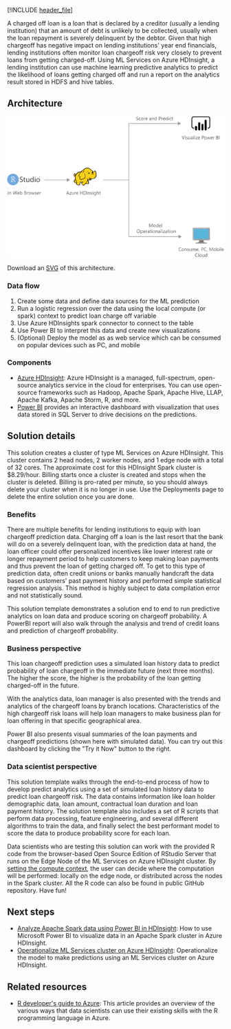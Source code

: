 [!INCLUDE [header_file](../../../includes/sol-idea-header.md)]

A charged off loan is a loan that is declared by a creditor (usually a lending institution) that an amount of debt is unlikely to be collected, usually when the loan repayment is severely delinquent by the debtor. Given that high chargeoff has negative impact on lending institutions' year end financials, lending institutions often monitor loan chargeoff risk very closely to prevent loans from getting charged-off. Using ML Services on Azure HDInsight, a lending institution can use machine learning predictive analytics to predict the likelihood of loans getting charged off and run a report on the analytics result stored in HDFS and hive tables.

## Architecture

![Architecture diagram](../media/loan-chargeoff-prediction-with-azure-hdinsight-spark-clusters.png)

Download an [SVG](../media/loan-chargeoff-prediction-with-azure-hdinsight-spark-clusters.svg) of this architecture.

### Data flow

1. Create some data and define data sources for the ML prediction
1. Run a logistic regression over the data using the local compute (or spark) context to predict loan charge off variable
1. Use Azure HDInsights spark connector to connect to the table
1. Use Power BI to interpret this data and create new visualizations
1. (Optional) Deploy the model as as web service which can be consumed on popular devices such as PC, and mobile

### Components

* [Azure HDInsight](/azure/hdinsight/hdinsight-overview): Azure HDInsight is a managed, full-spectrum, open-source analytics service in the cloud for enterprises. You can use open-source frameworks such as Hadoop, Apache Spark, Apache Hive, LLAP, Apache Kafka, Apache Storm, R, and more.
* [Power BI](https://powerbi.microsoft.com) provides an interactive dashboard with visualization that uses data stored in SQL Server to drive decisions on the predictions.

## Solution details

This solution creates a cluster of type ML Services on Azure HDInsight. This cluster contains 2 head nodes, 2 worker nodes, and 1 edge node with a total of 32 cores. The approximate cost for this HDInsight Spark cluster is $8.29/hour. Billing starts once a cluster is created and stops when the cluster is deleted. Billing is pro-rated per minute, so you should always delete your cluster when it is no longer in use. Use the Deployments page to delete the entire solution once you are done.

### Benefits

There are multiple benefits for lending institutions to equip with loan chargeoff prediction data. Charging off a loan is the last resort that the bank will do on a severely delinquent loan, with the prediction data at hand, the loan officer could offer personalized incentives like lower interest rate or longer repayment period to help customers to keep making loan payments and thus prevent the loan of getting charged off. To get to this type of prediction data, often credit unions or banks manually handcraft the data based on customers' past payment history and performed simple statistical regression analysis. This method is highly subject to data compilation error and not statistically sound.

This solution template demonstrates a solution end to end to run predictive analytics on loan data and produce scoring on chargeoff probability. A PowerBI report will also walk through the analysis and trend of credit loans and prediction of chargeoff probability.

### Business perspective

This loan chargeoff prediction uses a simulated loan history data to predict probability of loan chargeoff in the immediate future (next three months). The higher the score, the higher is the probability of the loan getting charged-off in the future.

With the analytics data, loan manager is also presented with the trends and analytics of the chargeoff loans by branch locations. Characteristics of the high chargeoff risk loans will help loan managers to make business plan for loan offering in that specific geographical area.

Power BI also presents visual summaries of the loan payments and chargeoff predictions (shown here with simulated data). You can try out this dashboard by clicking the "Try it Now" button to the right.

### Data scientist perspective

This solution template walks through the end-to-end process of how to develop predict analytics using a set of simulated loan history data to predict loan chargeoff risk. The data contains information like loan holder demographic data, loan amount, contractual loan duration and loan payment history. The solution template also includes a set of R scripts that perform data processing, feature engineering, and several different algorithms to train the data, and finally select the best performant model to score the data to produce probability score for each loan.

Data scientists who are testing this solution can work with the provided R code from the browser-based Open Source Edition of RStudio Server that runs on the Edge Node of the ML Services on Azure HDInsight cluster. By [setting the compute context](/azure/hdinsight/hdinsight-hadoop-r-server-compute-contexts), the user can decide where the computation will be performed: locally on the edge node, or distributed across the nodes in the Spark cluster. All the R code can also be found in public GitHub repository. Have fun!

## Next steps

* [Analyze Apache Spark data using Power BI in HDInsight](/azure/hdinsight/spark/apache-spark-use-bi-tools): How to use Microsoft Power BI to visualize data in an Apache Spark cluster in Azure HDInsight.
* [Operationalize ML Services cluster on Azure HDInsight](/azure/hdinsight/r-server/r-server-operationalize): Operationalize the model to make predictions using an ML Services cluster on Azure HDInsight.

## Related resources

* [R developer's guide to Azure](../../data-guide/technology-choices/r-developers-guide.md): This article provides an overview of the various ways that data scientists can use their existing skills with the R programming language in Azure.

